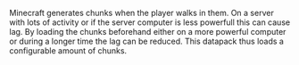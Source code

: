 Minecraft generates chunks when the player walks in them. On a server with lots of activity or if the server computer is less powerfull this can cause lag. By loading the chunks beforehand either on a more powerful computer or during a longer time the lag can be reduced. This datapack thus loads a configurable amount of chunks. 
